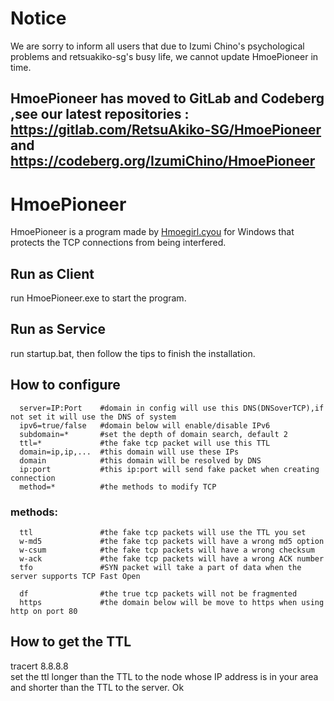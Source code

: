 # Notice
We are sorry to inform all users that due to Izumi Chino's psychological problems and retsuakiko-sg's busy life, we cannot update HmoePioneer in time.

## HmoePioneer has moved to GitLab and Codeberg ,see our latest repositories : https://gitlab.com/RetsuAkiko-SG/HmoePioneer and https://codeberg.org/IzumiChino/HmoePioneer


# HmoePioneer

HmoePioneer is a program made by [Hmoegirl.cyou](https://hmoegirl.cyou/Mainpage) for Windows that protects the TCP connections from being interfered.  

## Run as Client

run HmoePioneer.exe to start the program.

## Run as Service

run startup.bat, then follow the tips to finish the installation.

## How to configure
```
  server=IP:Port    #domain in config will use this DNS(DNSoverTCP),if not set it will use the DNS of system
  ipv6=true/false   #domain below will enable/disable IPv6
  subdomain=*       #set the depth of domain search, default 2
  ttl=*             #the fake tcp packet will use this TTL
  domain=ip,ip,...  #this domain will use these IPs
  domain            #this domain will be resolved by DNS
  ip:port           #this ip:port will send fake packet when creating connection
  method=*          #the methods to modify TCP
  ```
### methods:
```
  ttl               #the fake tcp packets will use the TTL you set
  w-md5             #the fake tcp packets will have a wrong md5 option
  w-csum            #the fake tcp packets will have a wrong checksum
  w-ack             #the fake tcp packets will have a wrong ACK number
  tfo               #SYN packet will take a part of data when the server supports TCP Fast Open
  
  df                #the true tcp packets will not be fragmented
  https             #the domain below will be move to https when using http on port 80
```
## How to get the TTL
tracert 8.8.8.8  
set the ttl longer than the TTL to the node whose IP address is in your area and shorter than the TTL to the server.
Ok
